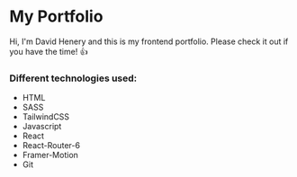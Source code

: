 # My Portfolio


Hi, I'm David Henery and this is my frontend portfolio. Please check it out if you have the time! 👍

### Different technologies used:
 - HTML
 - SASS
 - TailwindCSS
 - Javascript
 - React
 - React-Router-6
 - Framer-Motion
 - Git